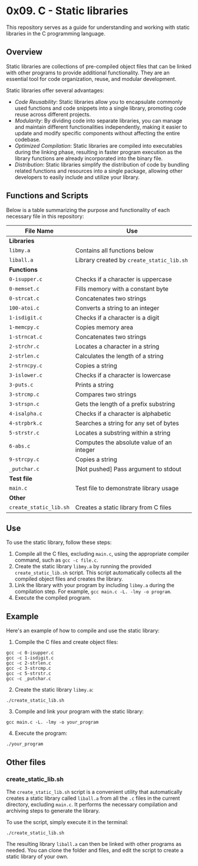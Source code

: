 # 0x09. C - Static libraries

This repository serves as a guide for understanding and working with static libraries in the C programming language. 

## Overview

Static libraries are collections of pre-compiled object files that can be linked with other programs to provide additional functionality. They are an essential tool for code organization, reuse, and modular development.

Static libraries offer several advantages:

- *Code Reusability*: Static libraries allow you to encapsulate commonly used functions and code snippets into a single library, promoting code reuse across different projects.
- *Modularity*: By dividing code into separate libraries, you can manage and maintain different functionalities independently, making it easier to update and modify specific components without affecting the entire codebase.
- *Optimized Compilation*: Static libraries are compiled into executables during the linking phase, resulting in faster program execution as the library functions are already incorporated into the binary file.
- *Distribution*: Static libraries simplify the distribution of code by bundling related functions and resources into a single package, allowing other developers to easily include and utilize your library.

## Functions and Scripts

Below is a table summarizing the purpose and functionality of each necessary file in this repository:

| File Name        | Use                                    |
|------------------|----------------------------------------|
| **Libraries**    |                                        |
| `libmy.a`        | Contains all functions below           |
| `liball.a`       | Library created by `create_static_lib.sh` | 
| **Functions**    |                                        |
| `0-isupper.c`    | Checks if a character is uppercase     |
| `0-memset.c`     | Fills memory with a constant byte      |
| `0-strcat.c`     | Concatenates two strings               |
| `100-atoi.c`     | Converts a string to an integer        |
| `1-isdigit.c`    | Checks if a character is a digit       |
| `1-memcpy.c`     | Copies memory area                     |
| `1-strncat.c`    | Concatenates two strings               |
| `2-strchr.c`     | Locates a character in a string        |
| `2-strlen.c`     | Calculates the length of a string      |
| `2-strncpy.c`    | Copies a string                        |
| `3-islower.c`    | Checks if a character is lowercase     |
| `3-puts.c`       | Prints a string                        |
| `3-strcmp.c`     | Compares two strings                   |
| `3-strspn.c`     | Gets the length of a prefix substring  |
| `4-isalpha.c`    | Checks if a character is alphabetic    |
| `4-strpbrk.c`    | Searches a string for any set of bytes |
| `5-strstr.c`     | Locates a substring within a string    |
| `6-abs.c`        | Computes the absolute value of an integer |
| `9-strcpy.c`     | Copies a string                        |
| `_putchar.c`     | [Not pushed] Pass argument to stdout   |
| **Test file**  |                                        |
| `main.c`         | Test file to demonstrate library usage  |
| **Other**      |                                        |    
| `create_static_lib.sh` | Creates a static library from C files |


## Use

To use the static library, follow these steps:

1. Compile all the C files, excluding `main.c`, using the appropriate compiler command, such as `gcc -c file.c`.
2. Create the static library `libmy.a` by running the provided `create_static_lib.sh` script. This script automatically collects all the compiled object files and creates the library.
3. Link the library with your program by including `libmy.a` during the compilation step. For example, `gcc main.c -L. -lmy -o program`.
4. Execute the compiled program.

## Example

Here's an example of how to compile and use the static library:

1. Compile the C files and create object files:

```shell
gcc -c 0-isupper.c
gcc -c 1-isdigit.c
gcc -c 2-strlen.c
gcc -c 3-strcmp.c
gcc -c 5-strstr.c
gcc -c _putchar.c
```
2. Create the static library `libmy.a`:

```shell
./create_static_lib.sh
```

3. Compile and link your program with the static library:

```shell
gcc main.c -L. -lmy -o your_program
```

4. Execute the program:

```shell
./your_program
```

## Other files

### create_static_lib.sh

The `create_static_lib.sh` script is a convenient utility that automatically creates a static library called `liball.a` from all the `.c` files in the current directory, excluding `main.c`. It performs the necessary compilation and archiving steps to generate the library.

To use the script, simply execute it in the terminal:

```shell
./create_static_lib.sh
```

The resulting library `liball.a` can then be linked with other programs as needed.
You can clone the folder and files, and edit the script to create a static library of your own.
